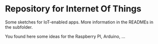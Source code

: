 # Repository for Internet Of Things

Some sketches for IoT-enabled apps. More information in the READMEs in the subfolder.

You found here some ideas for the Raspberry PI, Arduino, ...
